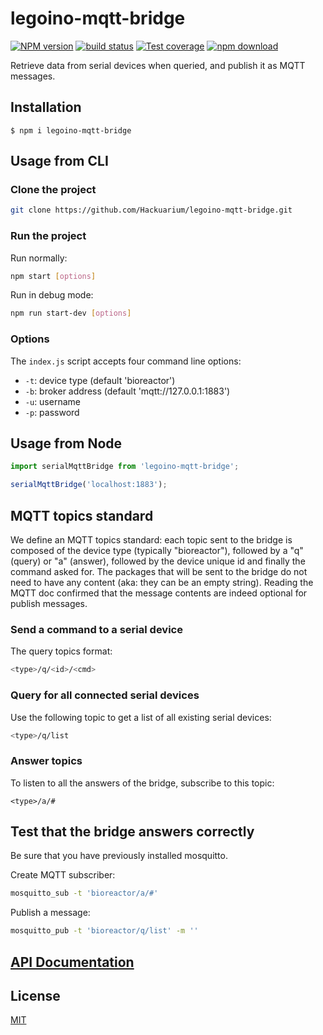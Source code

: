 # legoino-mqtt-bridge

[![NPM version][npm-image]][npm-url]
[![build status][ci-image]][ci-url]
[![Test coverage][codecov-image]][codecov-url]
[![npm download][download-image]][download-url]

Retrieve data from serial devices when queried, and publish it as MQTT messages.

## Installation

`$ npm i legoino-mqtt-bridge`

## Usage from CLI

### Clone the project

```bash
git clone https://github.com/Hackuarium/legoino-mqtt-bridge.git
```

### Run the project

Run normally:

```bash
npm start [options]
```

Run in debug mode:

```bash
npm run start-dev [options]
```

### Options

The `index.js` script accepts four command line options:

- `-t`: device type (default 'bioreactor')
- `-b`: broker address (default 'mqtt://127.0.0.1:1883')
- `-u`: username
- `-p`: password

## Usage from Node

```js
import serialMqttBridge from 'legoino-mqtt-bridge';

serialMqttBridge('localhost:1883');
```

## MQTT topics standard

We define an MQTT topics standard: each topic sent to the bridge is composed of the device type (typically "bioreactor"), followed by a "q" (query) or "a" (answer), followed by the device unique id and finally the command asked for. The packages that will be sent to the bridge do not need to have any content (aka: they can be an empty string). Reading the MQTT doc confirmed that the message contents are indeed optional for publish messages.

### Send a command to a serial device

The query topics format:

```bash
<type>/q/<id>/<cmd>
```

### Query for all connected serial devices

Use the following topic to get a list of all existing serial devices:

```bash
<type>/q/list
```

### Answer topics

To listen to all the answers of the bridge, subscribe to this topic:

```
<type>/a/#
```

## Test that the bridge answers correctly

Be sure that you have previously installed mosquitto.

Create MQTT subscriber:

```bash
mosquitto_sub -t 'bioreactor/a/#'
```

Publish a message:

```bash
mosquitto_pub -t 'bioreactor/q/list' -m ''
```

## [API Documentation](https://hackuarium.github.io/legoino-mqtt-bridge/)

## License

[MIT](./LICENSE)

[npm-image]: https://img.shields.io/npm/v/legoino-mqtt-bridge.svg
[npm-url]: https://www.npmjs.com/package/legoino-mqtt-bridge
[ci-image]: https://github.com/cheminfo/legoino-mqtt-bridge/workflows/Node.js%20CI/badge.svg?branch=master
[ci-url]: https://github.com/cheminfo/legoino-mqtt-bridge/actions?query=workflow%3A%22Node.js+CI%22
[codecov-image]: https://img.shields.io/codecov/c/github/cheminfo/legoino-mqtt-bridge.svg
[codecov-url]: https://codecov.io/gh/cheminfo/legoino-mqtt-bridge
[download-image]: https://img.shields.io/npm/dm/legoino-mqtt-bridge.svg
[download-url]: https://www.npmjs.com/package/legoino-mqtt-bridge

